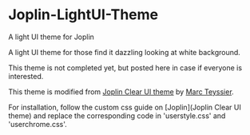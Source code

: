 # Joplin-LightUI-Theme
A light UI theme for Joplin

A light UI theme for those find it dazzling looking at white background.

This theme is not completed yet, but posted here in case if everyone is interested.

This theme is modified from [Joplin Clear UI theme](https://github.com/marcteys/joplin-theme-clearUI) by [Marc Teyssier](https://github.com/marcteys).

For installation, follow the custom css guide on [Joplin](Joplin Clear UI theme) and replace the corresponding code in 'userstyle.css' and 'userchrome.css'.
